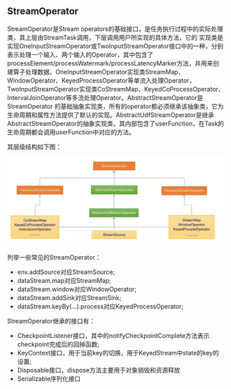 StreamOperator
-------------

StreamOperator是Stream operators的基础接口，是任务执行过程中的实际处理类，其上层由StreamTask调用，下层调用用户所实现的具体方法，它的
实现类是实现OneInputStreamOperator或TwoInputStreamOperator接口中的一种，分别表示处理一个输入、两个输入的Operator，其中包含了
processElement/processWatermark/processLatencyMarker方法，并用来创建算子处理数据。OneInputStreamOperator实现类StreamMap、
WindowOperator、KeyedProcessOperator等单流入处理Operator，TwoInputStreamOperator实现类CoStreamMap、KeyedCoProcessOperator、
IntervalJoinOperator等多流处理Operator。AbstractStreamOperator是StreamOperator
的基础抽象实现类，所有的operator都必须继承该抽象类，它为生命周期和属性方法提供了默认的实现。AbstractUdfStreamOperator是继承
AbstractStreamOperator的抽象实现类，其内部包含了userFunction，在Task的生命周期都会调用userFunction中对应的方法。

其层级结构如下图：

 ![StreamOperator](../images/stream-operator.png "StreamOperator")

列举一些常见的StreamOperator：
 * env.addSource对应StreamSource;
 * dataStream.map对应StreamMap;
 * dataStream.window对应WindowOperator;
 * dataStream.addSink对应StreamSink;
 * dataStream.keyBy(...).process对应KeyedProcessOperator;

StreamOperator继承的接口有：
 * CheckpointListener接口，其中的notifyCheckpointComplete方法表示checkpoint完成后的回掉函数;
 * KeyContext接口，用于当前key的切换，用于KeyedStream中state的key的设置;
 * Disposable接口，dispose方法主要用于对象销毁和资源释放
 * Serializable序列化接口

